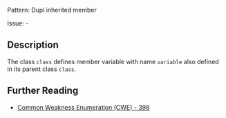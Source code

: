 Pattern: Dupl inherited member

Issue: -

## Description

The class `class` defines member variable with name `variable` also defined in its parent class `class`.

## Further Reading

* [Common Weakness Enumeration (CWE) - 398](https://cwe.mitre.org/data/definitions/398.html)